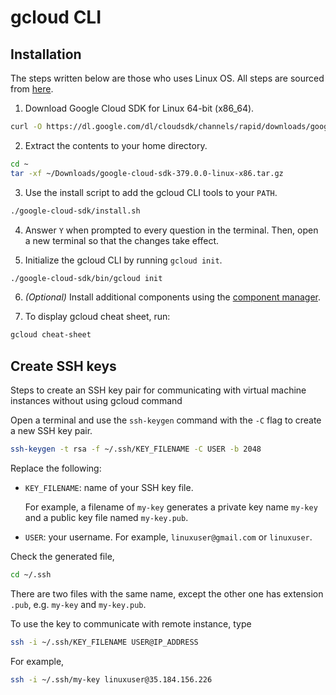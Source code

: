 # gcloud CLI

## Installation
The steps written below are those who uses Linux OS. All steps are sourced from [here](https://cloud.google.com/sdk/docs/install).

1. Download Google Cloud SDK for Linux 64-bit (x86_64).

```bash
curl -O https://dl.google.com/dl/cloudsdk/channels/rapid/downloads/google-cloud-sdk-379.0.0-linux-x86_64.tar.gz
```


2. Extract the contents to your home directory.
```bash
cd ~
tar -xf ~/Downloads/google-cloud-sdk-379.0.0-linux-x86.tar.gz
```

3. Use the install script to add the gcloud CLI tools to your `PATH`.

```bash
./google-cloud-sdk/install.sh
```
4. Answer `Y` when prompted to every question in the terminal. Then, open a new terminal so that the changes take effect.

5. Initialize the gcloud CLI by running `gcloud init`.

```bash
./google-cloud-sdk/bin/gcloud init
```

6. *(Optional)* Install additional components using the [component manager](https://cloud.google.com/sdk/docs/managing-components).

7. To display gcloud cheat sheet, run:

```bash
gcloud cheat-sheet
```

## Create SSH keys

Steps to create an SSH key pair for communicating with virtual machine instances without using gcloud command

Open a terminal and use the `ssh-keygen` command with the `-C` flag to create a new SSH key pair.

```bash
ssh-keygen -t rsa -f ~/.ssh/KEY_FILENAME -C USER -b 2048
```

Replace the following:
* `KEY_FILENAME`: name of your SSH key file.

    For example, a filename of `my-key` generates a private key name `my-key` and a public key file named `my-key.pub`.

* `USER`: your username. For example, `linuxuser@gmail.com` or `linuxuser`.

Check the generated file,

```bash
cd ~/.ssh
```

There are two files with the same name, except the other one has extension `.pub`, e.g. `my-key` and `my-key.pub`.

To use the key to communicate with remote instance, type

```bash
ssh -i ~/.ssh/KEY_FILENAME USER@IP_ADDRESS
```

For example,
```bash
ssh -i ~/.ssh/my-key linuxuser@35.184.156.226
```